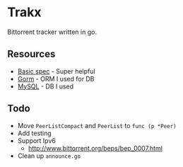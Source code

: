 # Trakx

Bittorrent tracker written in go.

## Resources

* [Basic spec](https://wiki.theory.org/index.php/BitTorrentSpecification) - Super helpful
* [Gorm](https://github.com/jinzhu/gorm/) - ORM I used for DB
* [MySQL](https://www.mysql.com/) - DB I used

## Todo

* Move `PeerListCompact` and `PeerList` to `func (p *Peer)`
* Add testing
* Support Ipv6
  * http://www.bittorrent.org/beps/bep_0007.html
* Clean up `announce.go`